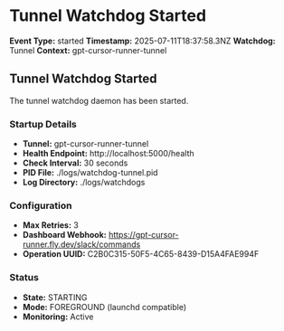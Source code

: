 # Tunnel Watchdog Started

**Event Type:** started
**Timestamp:** 2025-07-11T18:37:58.3NZ
**Watchdog:** Tunnel
**Context:** gpt-cursor-runner-tunnel


## Tunnel Watchdog Started

The tunnel watchdog daemon has been started.

### Startup Details
- **Tunnel:** gpt-cursor-runner-tunnel
- **Health Endpoint:** http://localhost:5000/health
- **Check Interval:** 30 seconds
- **PID File:** ./logs/watchdog-tunnel.pid
- **Log Directory:** ./logs/watchdogs

### Configuration
- **Max Retries:** 3
- **Dashboard Webhook:** https://gpt-cursor-runner.fly.dev/slack/commands
- **Operation UUID:** C2B0C315-50F5-4C65-8439-D15A4FAE994F

### Status
- **State:** STARTING
- **Mode:** FOREGROUND (launchd compatible)
- **Monitoring:** Active


